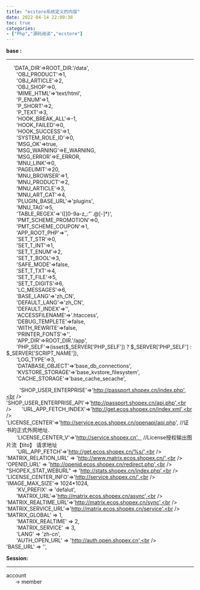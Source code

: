 ```yaml
---
title: "ecstore系统定义的内容"
date: 2022-04-14 22:09:38
toc: true
categories:
- ["Php","源码阅读","ecstore"]
---
```


**base :**

---

     'DATA_DIR'=>ROOT_DIR.'/data',<br />       'OBJ_PRODUCT'=>1,<br />       'OBJ_ARTICLE'=>2,<br />       'OBJ_SHOP'=>0,<br />       'MIME_HTML'=>'text/html',<br />       'P_ENUM'=>1,<br />       'P_SHORT'=>2,<br />       'P_TEXT'=>3,<br />       'HOOK_BREAK_ALL'=>-1,<br />       'HOOK_FAILED'=>0,<br />       'HOOK_SUCCESS'=>1,<br />       'SYSTEM_ROLE_ID'=>0,<br />       'MSG_OK'=>true,<br />       'MSG_WARNING'=>E_WARNING,<br />       'MSG_ERROR'=>E_ERROR,<br />       'MNU_LINK'=>0,<br />       'PAGELIMIT'=>20,<br />       'MNU_BROWSER'=>1,<br />       'MNU_PRODUCT'=>2,<br />       'MNU_ARTICLE'=>3,<br />       'MNU_ART_CAT'=>4,<br />       'PLUGIN_BASE_URL'=>'plugins',<br />       'MNU_TAG'=>5,<br />       'TABLE_REGEX'=>'([]0-9a-z_\:\"\`\.\@\[-]*)',<br />       'PMT_SCHEME_PROMOTION'=>0,<br />       'PMT_SCHEME_COUPON'=>1,<br />       'APP_ROOT_PHP'=>'',<br />       'SET_T_STR'=>0,<br />       'SET_T_INT'=>1,<br />       'SET_T_ENUM'=>2,<br />       'SET_T_BOOL'=>3,<br />       'SAFE_MODE'=>false,<br />       'SET_T_TXT'=>4,<br />       'SET_T_FILE'=>5,<br />       'SET_T_DIGITS'=>6,<br />       'LC_MESSAGES'=>6,<br />       'BASE_LANG'=>'zh_CN',<br />       'DEFAULT_LANG'=>'zh_CN',<br />       'DEFAULT_INDEX'=>'',<br />       'ACCESSFILENAME'=>'.htaccess',<br />       'DEBUG_TEMPLETE'=>false,<br />       'WITH_REWRITE'=>false,<br />       'PRINTER_FONTS'=>'',<br />       'APP_DIR'=>ROOT_DIR.'/app',<br />       'PHP_SELF'=>(isset($_SERVER['PHP_SELF']) ? $_SERVER['PHP_SELF'] : $_SERVER['SCRIPT_NAME']),<br />       'LOG_TYPE'=>3,<br />       'DATABASE_OBJECT'=>'base_db_connections',<br />       'KVSTORE_STORAGE'=>'base_kvstore_filesystem',<br />       'CACHE_STORAGE'=>'base_cache_secache',

         'SHOP_USER_ENTERPRISE'=>'http://passport.shopex.cn/index.php',<br />         'SHOP_USER_ENTERPRISE_API'=>'http://passport.shopex.cn/api.php',<br />       'URL_APP_FETCH_INDEX'=>'http://get.ecos.shopex.cn/index.xml',<br />       'LICENSE_CENTER'=>'http://service.ecos.shopex.cn/openapi/api.php', //证书的正式外网地址.<br />       'LICENSE_CENTER_V'=>'http://service.shopex.cn',   //License授权输出图片流【tito】 请求地址<br />       'URL_APP_FETCH'=>'http://get.ecos.shopex.cn/%s/',<br />       'MATRIX_RELATION_URL' => 'http://www.matrix.ecos.shopex.cn/',<br />       'OPENID_URL' => 'http://openid.ecos.shopex.cn/redirect.php',<br />       "SHOPEX_STAT_WEBURL" => 'http://stats.shopex.cn/index.php',<br />       'LICENSE_CENTER_INFO'=>'http://service.shopex.cn/',<br />       'IMAGE_MAX_SIZE'=> 1024*1024,<br />       'KV_PREFIX' => 'defalut',<br />       'MATRIX_URL'=>'http://matrix.ecos.shopex.cn/async',<br />         'MATRIX_REALTIME_URL'=>'http://matrix.ecos.shopex.cn/sync',<br />         'MATRIX_SERVICE_URL'=>'http://matrix.ecos.shopex.cn/service',<br />       'MATRIX_GLOBAL' => 1,<br />       'MATRIX_REALTIME' => 2,<br />       'MATRIX_SERVICE' => 3,<br />       'LANG' => 'zh-cn',<br />       'AUTH_OPEN_URL' => 'http://auth.open.shopex.cn',<br />       'BASE_URL' => '',


**Session:**

---

account<br />      -> member

